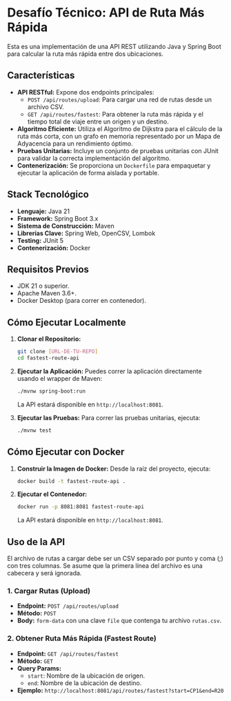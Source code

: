 # Desafío Técnico: API de Ruta Más Rápida

Esta es una implementación de una API REST utilizando Java y Spring Boot para calcular la ruta más rápida entre dos ubicaciones.

## Características

-   **API RESTful:** Expone dos endpoints principales:
    -   `POST /api/routes/upload`: Para cargar una red de rutas desde un archivo CSV.
    -   `GET /api/routes/fastest`: Para obtener la ruta más rápida y el tiempo total de viaje entre un origen y un destino.
-   **Algoritmo Eficiente:** Utiliza el Algoritmo de Dijkstra para el cálculo de la ruta más corta, con un grafo en memoria representado por un Mapa de Adyacencia para un rendimiento óptimo.
-   **Pruebas Unitarias:** Incluye un conjunto de pruebas unitarias con JUnit para validar la correcta implementación del algoritmo.
-   **Contenerización:** Se proporciona un `Dockerfile` para empaquetar y ejecutar la aplicación de forma aislada y portable.

## Stack Tecnológico

-   **Lenguaje:** Java 21
-   **Framework:** Spring Boot 3.x
-   **Sistema de Construcción:** Maven
-   **Librerías Clave:** Spring Web, OpenCSV, Lombok
-   **Testing:** JUnit 5
-   **Contenerización:** Docker

## Requisitos Previos

-   JDK 21 o superior.
-   Apache Maven 3.6+.
-   Docker Desktop (para correr en contenedor).

## Cómo Ejecutar Localmente

1.  **Clonar el Repositorio:**
    ```bash
    git clone [URL-DE-TU-REPO]
    cd fastest-route-api
    ```

2.  **Ejecutar la Aplicación:**
    Puedes correr la aplicación directamente usando el wrapper de Maven:
    ```bash
    ./mvnw spring-boot:run
    ```
    La API estará disponible en `http://localhost:8081`.

3.  **Ejecutar las Pruebas:**
    Para correr las pruebas unitarias, ejecuta:
    ```bash
    ./mvnw test
    ```

## Cómo Ejecutar con Docker

1.  **Construir la Imagen de Docker:**
    Desde la raíz del proyecto, ejecuta:
    ```bash
    docker build -t fastest-route-api .
    ```

2.  **Ejecutar el Contenedor:**
    ```bash
    docker run -p 8081:8081 fastest-route-api
    ```
    La API estará disponible en `http://localhost:8081`.

## Uso de la API

El archivo de rutas a cargar debe ser un CSV separado por punto y coma (;) con tres columnas. Se asume que la primera línea del archivo es una cabecera y será ignorada.

### 1. Cargar Rutas (Upload)

-   **Endpoint:** `POST /api/routes/upload`
-   **Método:** `POST`
-   **Body:** `form-data` con una clave `file` que contenga tu archivo `rutas.csv`.

### 2. Obtener Ruta Más Rápida (Fastest Route)

-   **Endpoint:** `GET /api/routes/fastest`
-   **Método:** `GET`
-   **Query Params:**
    -   `start`: Nombre de la ubicación de origen.
    -   `end`: Nombre de la ubicación de destino.
-   **Ejemplo:** `http://localhost:8081/api/routes/fastest?start=CP1&end=R20`